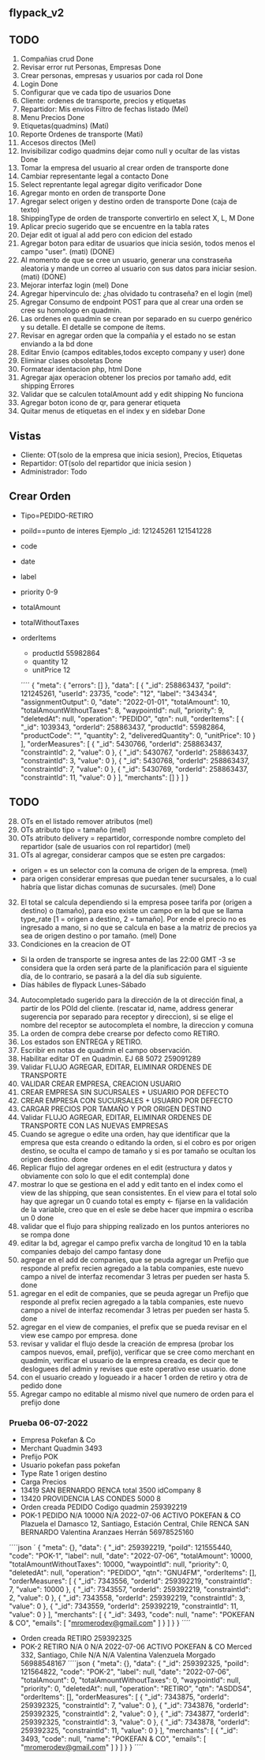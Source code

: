 ## flypack_v2



## TODO

1. Compañias crud Done
2. Revisar error rut Personas, Empresas Done
3. Crear personas, empresas y usuarios por cada rol Done
4. Login  Done
5. Configurar que ve cada tipo de usuarios Done
6. Cliente: ordenes de transporte, precios y etiquetas
7. Repartidor: Mis envios Filtro de fechas listado (Mel)
8. Menu Precios Done
9. Etiquetas(quadmins) (Mati)
10. Reporte Ordenes de transporte (Mati)
11. Accesos directos (Mel)
12. Invisibilizar codigo quadmins dejar como null y ocultar de las vistas Done
13. Tomar la empresa del usuario al crear orden de transporte done
14. Cambiar representante legal a contacto Done
15. Select reprentante legal agregar digito verificador Done
16. Agregar monto en orden de transporte Done
17. Agregar select origen y destino orden de transporte Done (caja de texto)
18. ShippingType de orden de transporte convertirlo en select X, L, M Done
19. Aplicar precio sugerido que se encuentre en la tabla rates
20. Dejar edit ot igual al add pero con edicion del estado
21. Agregar boton para editar de usuarios que inicia sesión, todos menos el campo "user". (mati) (DONE)
22. Al momento de que se cree un usuario, generar una constraseña aleatoria y mande un correo al usuario con sus datos para iniciar sesion. (mati) (DONE)
23. Mejorar interfaz login (mel) Done
24. Agregar hipervinculo de: ¿has olvidado tu contraseña? en el login (mel) 
25. Agregar Consumo de endpoint POST para que al crear una orden se cree su homologo en quadmin.
26. Las ordenes en quadmin se crean por separado en su cuerpo genérico y su detalle. El detalle se compone de ítems.
27. Revisar en agregar orden que la compañia y el estado no se estan enviando a la bd done
28. Editar Envio (campos editables,todos excepto company y user) done
29. Eliminar clases obsoletas Done
30. Formatear identacion php, html Done
31. Agregar ajax operacion obtener los precios por tamaño add, edit shipping Errores
32. Validar que se calculen totalAmount add y edit shipping No funciona
33. Agregar boton icono de qr, para generar etiqueta
34. Quitar menus de etiquetas en el index y en sidebar Done

## Vistas

- Cliente:  OT(solo de la empresa que inicia sesion), Precios, Etiquetas
- Repartidor:  OT(solo del repartidor que inicia sesion )
- Administrador: Todo



## Crear Orden

- Tipo=PEDIDO-RETIRO
- poiId==punto de interes Ejemplo _id: 121245261 121541228
- code
- date
- label
- priority 0-9
- totalAmount
- totalWithoutTaxes
- orderItems
    - productId 55982864
    - quantity 12
    - unitPrice 12

    ´´´´
{
  "meta": {
    "errors": []
  },
  "data": [
    {
      "_id": 258863437,
      "poiId": 121245261,
      "userId": 23735,
      "code": "12",
      "label": "343434",
      "assignmentOutput": 0,
      "date": "2022-01-01",
      "totalAmount": 10,
      "totalAmountWithoutTaxes": 8,
      "waypointId": null,
      "priority": 9,
      "deletedAt": null,
      "operation": "PEDIDO",
      "qtn": null,
      "orderItems": [
        {
          "_id": 1039343,
          "orderId": 258863437,
          "productId": 55982864,
          "productCode": "",
          "quantity": 2,
          "deliveredQuantity": 0,
          "unitPrice": 10
        }
      ],
      "orderMeasures": [
        {
          "_id": 5430766,
          "orderId": 258863437,
          "constraintId": 2,
          "value": 0
        },
        {
          "_id": 5430767,
          "orderId": 258863437,
          "constraintId": 3,
          "value": 0
        },
        {
          "_id": 5430768,
          "orderId": 258863437,
          "constraintId": 7,
          "value": 0
        },
        {
          "_id": 5430769,
          "orderId": 258863437,
          "constraintId": 11,
          "value": 0
        }
      ],
      "merchants": []
    }
  ]
}

## TODO
28. OTs en el listado remover atributos (mel)
29. OTs atributo tipo = tamaño (mel)
30. OTs atributo delivery = repartidor, corresponde nombre completo del repartidor (sale de usuarios con rol repartidor) (mel)
31. OTs al agregar, considerar campos que se esten pre cargados:
  - origen = es un selector con la comuna de origen de la empresa. (mel)
  - para origen considerar empresas que puedan tener sucursales, a lo cual habría que listar dichas comunas de sucursales. (mel) Done
32. El total se calcula dependiendo si la empresa posee tarifa por (origen  a destino) o (tamaño), para eso existe un campo en la bd que se llama type_rate [1 = origen a destino, 2 = tamaño]. Por ende el precio no es ingresado a mano, si no que se calcula en base a la matriz de precios ya sea de origen destino o por tamaño. (mel) Done
33. Condiciones en la creacion de OT
- Si la orden de transporte se ingresa antes de las 22:00 GMT -3 se considera que la orden será parte de la planificación para el siguiente día, de lo contrario, se pasará a la del día sub siguiente.
- Días hábiles de flypack Lunes-Sábado
34. Autocompletado sugerido para la dirección de la ot dirección final, a partir de los POId del cliente.
(rescatar id, name, address generar sugerencia por separado para receptor y direccion), si se elige el nombre del receptor se autocompleta el nombre, la direccion y comuna
35. La orden de compra debe crearse por defecto como RETIRO.
36. Los estados son ENTREGA y RETIRO.
37. Escribir en notas de quadmin el campo observación.
38. Habilitar editar OT en Quadmin. EJ 68 5072 259091289
39. Validar FLUJO AGREGAR, EDITAR, ELIMINAR ORDENES DE TRANSPORTE
40. VALIDAR CREAR EMPRESA, CREACION USUARIO
41. CREAR EMPRESA SIN SUCURSALES + USUARIO POR DEFECTO
42. CREAR EMPRESA CON SUCURSALES + USUARIO POR DEFECTO
43. CARGAR PRECIOS POR TAMAÑO Y POR ORIGEN DESTINO
44. Validar FLUJO AGREGAR, EDITAR, ELIMINAR ORDENES DE TRANSPORTE CON LAS NUEVAS EMPRESAS
45. Cuando se agregue o edite una orden, hay que identificar que la empresa que esta creando o editando la orden, si el cobro es por origen destino, se oculta el campo de tamaño y si es por tamaño se ocultan los origen destino. done
46. Replicar flujo del agregar ordenes en el edit (estructura y datos y obviamente con solo lo que el edit contempla) done
47. mostrar lo que se gestiona en el add y edit tanto en el index como el view de las shipping, que sean consistentes. En el view para el total solo hay que agregar un 0 cuando total es empty <- fijarse en la validación de la variable, creo que en el esle se debe hacer que impmira o escriba un 0 done
48. validar que el flujo para shipping realizado en los puntos anteriores no se rompa done
49. editar la bd, agregar el campo prefix varcha de longitud 10 en la tabla companies debajo del campo fantasy done
50. agregar en el add de companies, que se peuda agregar un Prefijo que responde al prefix recien agregado a la tabla companies, este nuevo campo a nivel de interfaz recomendar 3 letras per pueden ser hasta 5. done
51. agregar en el edit de companies, que se peuda agregar un Prefijo que responde al prefix recien agregado a la tabla companies, este nuevo campo a nivel de interfaz recomendar 3 letras per pueden ser hasta 5. done
52. agregar en el view de companies, el prefix que se pueda revisar en el view ese campo por empresa. done
53. revisar y validar el flujo desde la creación de empresa (probar los campos nuevos, email, prefijo), verificar que se cree como merchant en quadmin, verificar el usuario de la empresa creada, es decir que te desloguees del admin y revises que este operativo ese usuario. done
54. con el usuario creado y logueado ir a hacer 1 orden de retiro y otra de pedido done
55. Agregar campo no editable al mismo nivel que numero de orden para el prefijo done

### Prueba 06-07-2022
- Empresa Pokefan & Co
- Merchant Quadmin 3493
- Prefijo POK
- Usuario pokefan pass pokefan
- Type Rate 1 origen destino
- Carga Precios 
- 13419 SAN BERNARDO RENCA total 3500 idCompany 8
- 13420 PROVIDENCIA LAS CONDES 5000 8
- Orden creada PEDIDO Codigo quadmin 259392219  
- POK-1	PEDIDO	N/A	10000	N/A	2022-07-06	ACTIVO	POKEFAN & CO	Plazuela el Damasco 12, Santiago, Estación Central, Chile	RENCA	SAN BERNARDO	Valentina Aranzaes Herrán	56978525160

´´´´json
´
{
  "meta": {},
  "data": {
    "_id": 259392219,
    "poiId": 121555440,
    "code": "POK-1",
    "label": null,
    "date": "2022-07-06",
    "totalAmount": 10000,
    "totalAmountWithoutTaxes": 10000,
    "waypointId": null,
    "priority": 0,
    "deletedAt": null,
    "operation": "PEDIDO",
    "qtn": "GNU4FM",
    "orderItems": [],
    "orderMeasures": [
      {
        "_id": 7343556,
        "orderId": 259392219,
        "constraintId": 7,
        "value": 10000
      },
      {
        "_id": 7343557,
        "orderId": 259392219,
        "constraintId": 2,
        "value": 0
      },
      {
        "_id": 7343558,
        "orderId": 259392219,
        "constraintId": 3,
        "value": 0
      },
      {
        "_id": 7343559,
        "orderId": 259392219,
        "constraintId": 11,
        "value": 0
      }
    ],
    "merchants": [
      {
        "_id": 3493,
        "code": null,
        "name": "POKEFAN & CO",
        "emails": [
          "mromerodev@gmail.com"
        ]
      }
    ]
  }
}
´´´´
- Orden creada RETIRO 259392325
- POK-2	RETIRO	N/A	0	N/A	2022-07-06	ACTIVO	POKEFAN & CO	Merced 332, Santiago, Chile	N/A	N/A	Valentina Valenzuela Morgado	56988548167
´´´´json
{
  "meta": {},
  "data": {
    "_id": 259392325,
    "poiId": 121564822,
    "code": "POK-2",
    "label": null,
    "date": "2022-07-06",
    "totalAmount": 0,
    "totalAmountWithoutTaxes": 0,
    "waypointId": null,
    "priority": 0,
    "deletedAt": null,
    "operation": "RETIRO",
    "qtn": "ASDDS4",
    "orderItems": [],
    "orderMeasures": [
      {
        "_id": 7343875,
        "orderId": 259392325,
        "constraintId": 7,
        "value": 0
      },
      {
        "_id": 7343876,
        "orderId": 259392325,
        "constraintId": 2,
        "value": 0
      },
      {
        "_id": 7343877,
        "orderId": 259392325,
        "constraintId": 3,
        "value": 0
      },
      {
        "_id": 7343878,
        "orderId": 259392325,
        "constraintId": 11,
        "value": 0
      }
    ],
    "merchants": [
      {
        "_id": 3493,
        "code": null,
        "name": "POKEFAN & CO",
        "emails": [
          "mromerodev@gmail.com"
        ]
      }
    ]
  }
}
´´´´